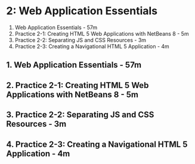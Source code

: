 # 2: Web Application Essentials

1. Web Application Essentials - 57m
2. Practice 2-1: Creating HTML 5 Web Applications with NetBeans 8 - 5m
3. Practice 2-2: Separating JS and CSS Resources - 3m
4. Practice 2-3: Creating a Navigational HTML 5 Application - 4m

## 1. Web Application Essentials - 57m
## 2. Practice 2-1: Creating HTML 5 Web Applications with NetBeans 8 - 5m
## 3. Practice 2-2: Separating JS and CSS Resources - 3m
## 4. Practice 2-3: Creating a Navigational HTML 5 Application - 4m

